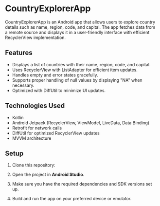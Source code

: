# CountryExplorerApp

CountryExplorerApp is an Android app that allows users to explore country details such as name, region, code, and capital. The app fetches data from a remote source and displays it in a user-friendly interface with efficient RecyclerView implementation.

## Features

- Displays a list of countries with their name, region, code, and capital.
- Uses RecyclerView with ListAdapter for efficient item updates.
- Handles empty and error states gracefully.
- Supports proper handling of null values by displaying "NA" when necessary.
- Optimized with DiffUtil to minimize UI updates.
  
## Technologies Used

- Kotlin
- Android Jetpack (RecyclerView, ViewModel, LiveData, Data Binding)
- Retrofit for network calls
- DiffUtil for optimized RecyclerView updates
- MVVM architecture

## Setup

1. Clone this repository:

2. Open the project in **Android Studio**.

3. Make sure you have the required dependencies and SDK versions set up.

4. Build and run the app on your preferred device or emulator.
